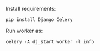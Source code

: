 Install requirements:
```
pip install Django Celery
```

Run worker as:
```
celery -A dj_start worker -l info
```